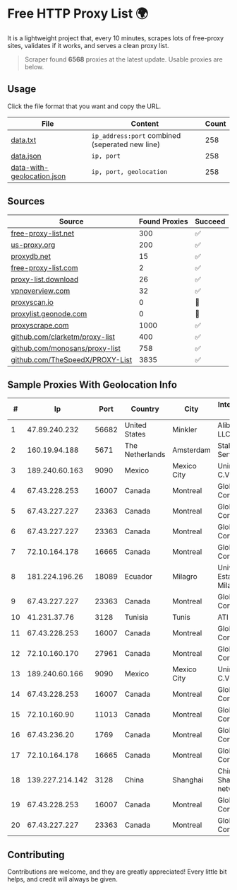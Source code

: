 
# Free HTTP Proxy List 🌍

It is a lightweight project that, every 10 minutes, scrapes lots of free-proxy sites, validates if it works, and serves a clean proxy list.


> Scraper found **6568** proxies at the latest update. Usable proxies are below.

## Usage

Click the file format that you want and copy the URL.


|File|Content|Count|
|----|-------|-----|
|[data.txt](https://raw.githubusercontent.com/themiralay/Proxy-List-World/master/data.txt)|`ip_address:port` combined (seperated new line)|258|
|[data.json](https://raw.githubusercontent.com/themiralay/Proxy-List-World/master/data.json)|`ip, port`|258|
|[data-with-geolocation.json](https://raw.githubusercontent.com/themiralay/Proxy-List-World/master/data-with-geolocation.json)|`ip, port, geolocation`|258|

## Sources

|Source|Found Proxies|Succeed|
|------|-------------|-------|
|[free-proxy-list.net](https://free-proxy-list.net)|300|✅|
|[us-proxy.org](https://www.us-proxy.org)|200|✅|
|[proxydb.net](http://proxydb.net)|15|✅|
|[free-proxy-list.com](https://free-proxy-list.com/?page=&port=&type%5B%5D=http&type%5B%5D=https&up_time=0&search=Search)|2|✅|
|[proxy-list.download](https://www.proxy-list.download/HTTP)|26|✅|
|[vpnoverview.com](https://vpnoverview.com/privacy/anonymous-browsing/free-proxy-servers)|32|✅|
|[proxyscan.io](https://www.proxyscan.io)|0|🚫|
|[proxylist.geonode.com](https://proxylist.geonode.com/api/proxy-list?limit=300&page=1&sort_by=lastChecked&sort_type=desc&protocols=http,https)|0|🚫|
|[proxyscrape.com](https://api.proxyscrape.com/v2/?request=displayproxies&protocol=http&timeout=10000&country=all&ssl=all&anonymity=all)|1000|✅|
|[github.com/clarketm/proxy-list](https://raw.githubusercontent.com/clarketm/proxy-list/master/proxy-list-raw.txt)|400|✅|
|[github.com/monosans/proxy-list](https://raw.githubusercontent.com/monosans/proxy-list/main/proxies/http.txt)|758|✅|
|[github.com/TheSpeedX/PROXY-List](https://raw.githubusercontent.com/TheSpeedX/PROXY-List/master/http.txt)|3835|✅|


## Sample Proxies With Geolocation Info

|#|Ip|Port|Country|City|Internet Service Provider|
|-|--|----|-------|----|-------------------------|
|1|47.89.240.232|56682|United States|Minkler|Alibaba.com LLC|
|2|160.19.94.188|5671|The Netherlands|Amsterdam|Stallion Network Services Limited|
|3|189.240.60.163|9090|Mexico|Mexico City|Uninet S.A. de C.V.|
|4|67.43.228.253|16007|Canada|Montreal|GloboTech Communications|
|5|67.43.227.227|23363|Canada|Montreal|GloboTech Communications|
|6|67.43.227.227|23363|Canada|Montreal|GloboTech Communications|
|7|72.10.164.178|16665|Canada|Montreal|GloboTech Communications|
|8|181.224.196.26|18089|Ecuador|Milagro|Universidad Estatal de Milagro|
|9|67.43.227.227|23363|Canada|Montreal|GloboTech Communications|
|10|41.231.37.76|3128|Tunisia|Tunis|ATI - ISP|
|11|67.43.228.253|16007|Canada|Montreal|GloboTech Communications|
|12|72.10.160.170|27961|Canada|Montreal|GloboTech Communications|
|13|189.240.60.166|9090|Mexico|Mexico City|Uninet S.A. de C.V.|
|14|67.43.228.253|16007|Canada|Montreal|GloboTech Communications|
|15|72.10.160.90|11013|Canada|Montreal|GloboTech Communications|
|16|67.43.236.20|1769|Canada|Montreal|GloboTech Communications|
|17|72.10.164.178|16665|Canada|Montreal|GloboTech Communications|
|18|139.227.214.142|3128|China|Shanghai|China Unicom Shanghai network|
|19|67.43.228.253|16007|Canada|Montreal|GloboTech Communications|
|20|67.43.227.227|23363|Canada|Montreal|GloboTech Communications|



## Contributing

Contributions are welcome, and they are greatly appreciated! Every
little bit helps, and credit will always be given.

